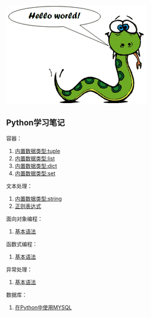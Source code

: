 ![Python](https://github.com/winux404/note/blob/master/imgs/python.gif)

## Python学习笔记

容器：  
1. [内置数据类型:tuple](https://github.com/winux404/note/blob/master/python/01.tuple.md)   
2. [内置数据类型:list](https://github.com/winux404/note/blob/master/python/02.list.md)   
3. [内置数据类型:dict](https://github.com/winux404/note/blob/master/python/03.dict.md)   
4. [内置数据类型:set](https://github.com/winux404/note/blob/master/python/04.set.md)   

文本处理：  
1. [内置数据类型:string](https://github.com/winux404/note/blob/master/python/05.string.md)   
2. [正则表达式](https://github.com/winux404/note/blob/master/python/06.regex.md)   

面向对象编程：  
1. [基本语法](https://github.com/winux404/note/blob/master/python/09.object.md)  

函数式编程：  
1. [基本语法](https://github.com/winux404/note/blob/master/python/07.function.md)   

异常处理：  
1. [基本语法](https://github.com/winux404/note/blob/master/python/08.exception.md)   

数据库：  
1. [在Python中使用MYSQL](https://github.com/winux404/note/blob/master/python/10.sql.md)  